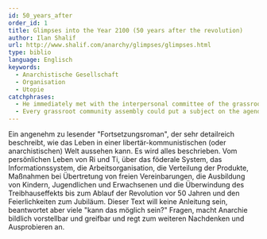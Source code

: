 ```yaml
---
id: 50_years_after
order_id: 1
title: Glimpses into the Year 2100 (50 years after the revolution)
author: Ilan Shalif
url: http://www.shalif.com/anarchy/glimpses/glimpses.html
type: biblio
language: Englisch
keywords:
  - Anarchistische Gesellschaft
  - Organisation
  - Utopie
catchphrases:
  - He immediately met with the interpersonal committee of the grassroots community to decide on what was to be done.
  - Every grassroot community assembly could put a subject on the agenda of its district assembly of delegates. Every district assembly of delegates could put a subject on the agenda of any higher level assembly of delegates.
---
```


Ein angenehm zu lesender "Fortsetzungsroman", der sehr detailreich beschreibt, wie das Leben in einer libertär-kommunistischen (oder anarchistischen) Welt aussehen kann. Es wird alles beschrieben. Vom persönlichen Leben von Ri und Ti, über das föderale System, das Informationssystem, die Arbeitsorganisation, die Verteilung der Produkte, Maßnahmen bei Übertretung von freien Vereinbarungen, die Ausbildung von Kindern, Jugendlichen und Erwachsenen und die Überwindung des Treibhauseffekts bis zum Ablauf der Revolution vor 50 Jahren und den Feierlichkeiten zum Jubiläum. Dieser Text will keine Anleitung sein, beantwortet aber viele "kann das möglich sein?" Fragen, macht Anarchie bildlich vorstellbar und greifbar und regt zum weiteren Nachdenken und Ausprobieren an.
